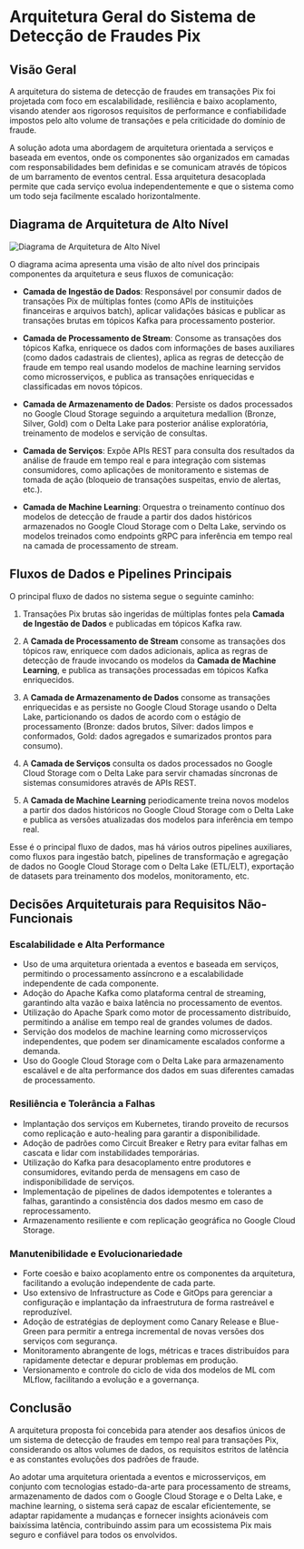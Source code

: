 # Arquitetura Geral do Sistema de Detecção de Fraudes Pix

## Visão Geral

A arquitetura do sistema de detecção de fraudes em transações Pix foi projetada com foco em escalabilidade, resiliência e baixo acoplamento, visando atender aos rigorosos requisitos de performance e confiabilidade impostos pelo alto volume de transações e pela criticidade do domínio de fraude.

A solução adota uma abordagem de arquitetura orientada a serviços e baseada em eventos, onde os componentes são organizados em camadas com responsabilidades bem definidas e se comunicam através de tópicos de um barramento de eventos central. Essa arquitetura desacoplada permite que cada serviço evolua independentemente e que o sistema como um todo seja facilmente escalado horizontalmente.

## Diagrama de Arquitetura de Alto Nível

![Diagrama de Arquitetura de Alto Nível](![image](https://github.com/user-attachments/assets/1553cd81-3c1d-4f53-8e05-fc0dc5b0e1bb)
)

O diagrama acima apresenta uma visão de alto nível dos principais componentes da arquitetura e seus fluxos de comunicação:

- **Camada de Ingestão de Dados**: Responsável por consumir dados de transações Pix de múltiplas fontes (como APIs de instituições financeiras e arquivos batch), aplicar validações básicas e publicar as transações brutas em tópicos Kafka para processamento posterior.

- **Camada de Processamento de Stream**: Consome as transações dos tópicos Kafka, enriquece os dados com informações de bases auxiliares (como dados cadastrais de clientes), aplica as regras de detecção de fraude em tempo real usando modelos de machine learning servidos como microsserviços, e publica as transações enriquecidas e classificadas em novos tópicos.

- **Camada de Armazenamento de Dados**: Persiste os dados processados no Google Cloud Storage seguindo a arquitetura medallion (Bronze, Silver, Gold) com o Delta Lake para posterior análise exploratória, treinamento de modelos e servição de consultas.

- **Camada de Serviços**: Expõe APIs REST para consulta dos resultados da análise de fraude em tempo real e para integração com sistemas consumidores, como aplicações de monitoramento e sistemas de tomada de ação (bloqueio de transações suspeitas, envio de alertas, etc.).

- **Camada de Machine Learning**: Orquestra o treinamento contínuo dos modelos de detecção de fraude a partir dos dados históricos armazenados no Google Cloud Storage com o Delta Lake, servindo os modelos treinados como endpoints gRPC para inferência em tempo real na camada de processamento de stream.

## Fluxos de Dados e Pipelines Principais

O principal fluxo de dados no sistema segue o seguinte caminho:

1. Transações Pix brutas são ingeridas de múltiplas fontes pela **Camada de Ingestão de Dados** e publicadas em tópicos Kafka raw.

2. A **Camada de Processamento de Stream** consome as transações dos tópicos raw, enriquece com dados adicionais, aplica as regras de detecção de fraude invocando os modelos da **Camada de Machine Learning**, e publica as transações processadas em tópicos Kafka enriquecidos.

3. A **Camada de Armazenamento de Dados** consome as transações enriquecidas e as persiste no Google Cloud Storage usando o Delta Lake, particionando os dados de acordo com o estágio de processamento (Bronze: dados brutos, Silver: dados limpos e conformados, Gold: dados agregados e sumarizados prontos para consumo).

4. A **Camada de Serviços** consulta os dados processados no Google Cloud Storage com o Delta Lake para servir chamadas síncronas de sistemas consumidores através de APIs REST.

5. A **Camada de Machine Learning** periodicamente treina novos modelos a partir dos dados históricos no Google Cloud Storage com o Delta Lake e publica as versões atualizadas dos modelos para inferência em tempo real.

Esse é o principal fluxo de dados, mas há vários outros pipelines auxiliares, como fluxos para ingestão batch, pipelines de transformação e agregação de dados no Google Cloud Storage com o Delta Lake (ETL/ELT), exportação de datasets para treinamento dos modelos, monitoramento, etc.

## Decisões Arquiteturais para Requisitos Não-Funcionais 

### Escalabilidade e Alta Performance

- Uso de uma arquitetura orientada a eventos e baseada em serviços, permitindo o processamento assíncrono e a escalabilidade independente de cada componente.
- Adoção do Apache Kafka como plataforma central de streaming, garantindo alta vazão e baixa latência no processamento de eventos.
- Utilização do Apache Spark como motor de processamento distribuído, permitindo a análise em tempo real de grandes volumes de dados.
- Servição dos modelos de machine learning como microsserviços independentes, que podem ser dinamicamente escalados conforme a demanda.
- Uso do Google Cloud Storage com o Delta Lake para armazenamento escalável e de alta performance dos dados em suas diferentes camadas de processamento.

### Resiliência e Tolerância a Falhas

- Implantação dos serviços em Kubernetes, tirando proveito de recursos como replicação e auto-healing para garantir a disponibilidade.
- Adoção de padrões como Circuit Breaker e Retry para evitar falhas em cascata e lidar com instabilidades temporárias.
- Utilização do Kafka para desacoplamento entre produtores e consumidores, evitando perda de mensagens em caso de indisponibilidade de serviços.
- Implementação de pipelines de dados idempotentes e tolerantes a falhas, garantindo a consistência dos dados mesmo em caso de reprocessamento.
- Armazenamento resiliente e com replicação geográfica no Google Cloud Storage. 

### Manutenibilidade e Evolucionariedade

- Forte coesão e baixo acoplamento entre os componentes da arquitetura, facilitando a evolução independente de cada parte.
- Uso extensivo de Infrastructure as Code e GitOps para gerenciar a configuração e implantação da infraestrutura de forma rastreável e reproduzível.  
- Adoção de estratégias de deployment como Canary Release e Blue-Green para permitir a entrega incremental de novas versões dos serviços com segurança.
- Monitoramento abrangente de logs, métricas e traces distribuídos para rapidamente detectar e depurar problemas em produção.
- Versionamento e controle do ciclo de vida dos modelos de ML com MLflow, facilitando a evolução e a governança.

## Conclusão

A arquitetura proposta foi concebida para atender aos desafios únicos de um sistema de detecção de fraudes em tempo real para transações Pix, considerando os altos volumes de dados, os requisitos estritos de latência e as constantes evoluções dos padrões de fraude. 

Ao adotar uma arquitetura orientada a eventos e microsserviços, em conjunto com tecnologias estado-da-arte para processamento de streams, armazenamento de dados com o Google Cloud Storage e o Delta Lake, e machine learning, o sistema será capaz de escalar eficientemente, se adaptar rapidamente a mudanças e fornecer insights acionáveis com baixíssima latência, contribuindo assim para um ecossistema Pix mais seguro e confiável para todos os envolvidos.
